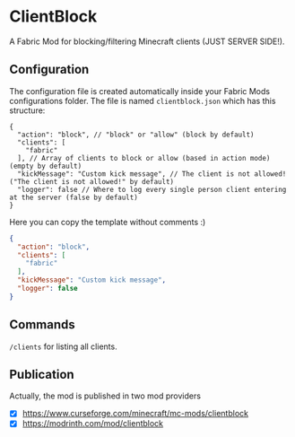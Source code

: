 # ClientBlock

A Fabric Mod for blocking/filtering Minecraft clients (JUST SERVER SIDE!).

## Configuration

The configuration file is created automatically inside your Fabric Mods
configurations folder. The file is named `clientblock.json` which has
this structure:
```jsonc
{
  "action": "block", // "block" or "allow" (block by default)
  "clients": [
    "fabric"
  ], // Array of clients to block or allow (based in action mode) (empty by default)
  "kickMessage": "Custom kick message", // The client is not allowed! ("The client is not allowed!" by default)
  "logger": false // Where to log every single person client entering at the server (false by default)
}
```

Here you can copy the template without comments :)
```json
{
  "action": "block",
  "clients": [
    "fabric"
  ],
  "kickMessage": "Custom kick message",
  "logger": false
}
```

## Commands
`/clients` for listing all clients.


## Publication

Actually, the mod is published in two mod providers
- [X] https://www.curseforge.com/minecraft/mc-mods/clientblock
- [X] https://modrinth.com/mod/clientblock
